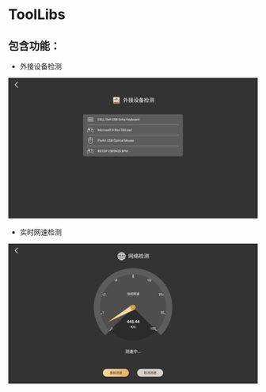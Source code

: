 # ToolLibs
## 包含功能：
- 外接设备检测

![image](https://github.com/Gavin-arod/ToolLibs/blob/main/screenshots/external.png)
- 实时网速检测

![image](https://github.com/Gavin-arod/ToolLibs/blob/main/screenshots/netSpeed.png)